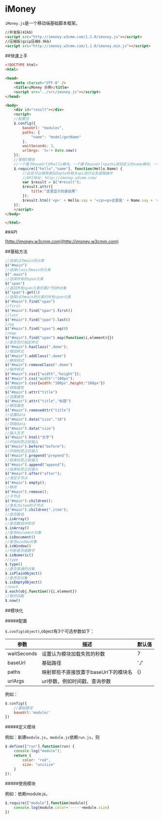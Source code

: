 iMoney
===============

`iMoney.js`是一个移动端基础脚本框架。

```html
//开发版(41kb）
<script src="http://imoney.w3cmm.com/1.1.0/imoney.js"></script>
//压缩版(gzip压缩8.9kb)
<script src="http://imoney.w3cmm.com/1.1.0/imoney.min.js"></script>
```

##快速上手

```html
<!DOCTYPE html>
<html>

<head>
    <meta charset="UTF-8" />
    <title>iMoney 示例</title>
    <script src="../src/imoney.js"></script>
</head>

<body>
    <div id="result"></div>
    <script>
    //配置包
    $.config({
        baseUrl: "modules",
        paths: {
            "name": "model/getName"
        },
        waitSeconds: 3,
        urlArgs: 't='+ Date.now()
    });
    //使用3模块
    //一个基于baseUrl的hello模块，一个基于baseUrl+paths规则定义的name模块，一个内部定义的wish模块
    $.require(["hello","name"], function(Hello,Name) {
        //此处可以使用类似Zepto的相关api进行业务逻辑操作
        //API地址: http://imoney.w3cmm.com/
        var $result = $("#result");
        $result.attr({
            title:"这里显示的是结果"
        });
        $result.html('<p>' + Hello.say + '</p><p>这里是' + Name.say + '</p>') ;
    });
    </script>
</body>

</html>
```

##API

[http://imoney.w3cmm.com](http://imoney.w3cmm.com)

##基础方法
```javascript
//选择id为main的元素
$("#main")
//选择class为main的元素
$(".main")
//选择所有的span元素
$("span")
//返回所有span元素的第2个DOM对象
$("span").get(1)
//选择id为main的元素的所有span元素
$("#main").find("span")
//first
$("#main").find("span").first()
//last
$("#main").find("span").last()
//eq
$("#main").find("span").eq(0)
//map
$("#main").find("span").map(function(i,element){})
//是否包行指定样式
$("#main").hasClass(".demo");
//增加样式
$("#main").addClass(".demo")
//移除样式
$("#main").removeClass(".demo")
//操作样式
$("#main").css(["width","height"]);
$("#main").css("width":"100px");
$("#main").css({width:"100px",height:"100px"})
//获取属性
$("#main").attr("title")
//设置属性
$("#main").attr("title","标题")
//移除属性
$("#main").removeAttr("title")
//设置data
$("#main").data("size","10")
//获取data
$("#main").data("size")
//插入文字
$("#main").html("文字")
//开始标签之前插入
$("#main").before("before");
//开始标签之后插入
$("#main").prepend("prepend");
//结束标签之前插入
$("#main").append("append");
//结束标签之后插入
$("#main").after("after");
//清空子节点
$("#main").empty();
//移除
$("#main").remove();
//子节点
$("#main").children();
//类名为item的子节点
$("#main").children(".item");
//是否数组
$.isArray()
//是否数组中的项
$.inArray()
//是否document对象
$.isDocument()
//是否window对象
$.isWindow()
//判断是否是数字
$.isNumeric()
//type
$.type()
//是否普通的对象
$.isPlainObject()
//是否空对象
$.isEmptyObject()
//each
$.each(obj,function(){i,element})
//取时间戳
$.now()
```
    
##模块化

#####配置

`$.config(object)`,object有3个可选参数如下：


<table>
    <thead>
        <tr>
            <th>参数</th>
            <th>描述</th>
            <th>默认值</th>
        </tr>
    </thead>
    <tbody>
        <tr>
            <td>waitSeconds</td>
            <td>设置认为模块加载失败的秒数</td>
            <td>7</td>
        </tr>
        <tr>
            <td>baseUrl</td>
            <td>基础路径</td>
            <td>'./'</td>
        </tr>
        <tr>
            <td>paths</td>
            <td>映射那些不直接放置于baseUrl下的模块名</td>
            <td>{}</td>
        </tr>
        <tr>
            <td>urlArgs</td>
            <td>url参数，例如时间戳、查询参数</td>
            <td></td>
        </tr>
    </tbody>
</table>

例如：

```javascript
$.config({
    //基础路径
    baseUrl:'module/'
})
```
#####定义模块

例如：新建`module.js`，`module.js`依赖`run.js`，则

```javascript
$.define(["run"],function(run) {
    console.log("module");
    return {
        color: "red",
        size: "unisize"
    }
});
```

#####使用模块

例如：依赖module.js，

```javascript
$.require(["module"],function(module){
    console.log(module.color+'----'+module.size)
})
```